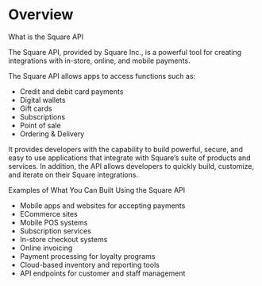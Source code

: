 # Overview

What is the Square API

The Square API, provided by Square Inc., is a powerful tool for creating integrations with in-store, online, and mobile payments.

The Square API allows apps to access functions such as:

- Credit and debit card payments
- Digital wallets
- Gift cards
- Subscriptions
- Point of sale
- Ordering & Delivery

It provides developers with the capability to build powerful, secure, and easy to use applications that integrate with Square’s suite of products and services. In addition, the API allows developers to quickly build, customize, and iterate on their Square integrations.

Examples of What You Can Built Using the Square API

- Mobile apps and websites for accepting payments
- ECommerce sites
- Mobile POS systems
- Subscription services
- In-store checkout systems
- Online invoicing
- Payment processing for loyalty programs
- Cloud-based inventory and reporting tools
- API endpoints for customer and staff management
